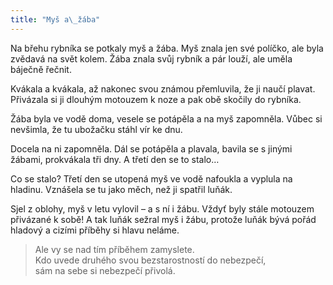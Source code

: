 ```yaml
---
title: "Myš a\_žába"
---
```


  

Na břehu rybníka se potkaly myš a žába. Myš znala jen své políčko, ale byla zvědavá na svět kolem. Žába znala svůj rybník a pár louží, ale uměla báječně řečnit.

Kvákala a kvákala, až nakonec svou známou přemluvila, že ji naučí plavat. Přivázala si ji dlouhým motouzem k noze a pak obě skočily do rybníka.

Žába byla ve vodě doma, vesele se potápěla a na myš zapomněla. Vůbec si nevšimla, že tu ubožačku stáhl vír ke dnu.

Docela na ni zapomněla. Dál se potápěla a plavala, bavila se s jinými žábami, prokvákala tři dny. A třetí den se to stalo…

Co se stalo? Třetí den se utopená myš ve vodě nafoukla a vyplula na hladinu. Vznášela se tu jako měch, než ji spatřil luňák.

Sjel z oblohy, myš v letu vylovil – a s ní i žábu. Vždyť byly stále motouzem přivázané k sobě! A tak luňák sežral myš i žábu, protože luňák bývá pořád hladový a cizími příběhy si hlavu neláme.

> Ale vy se nad tím příběhem zamyslete.  
> Kdo uvede druhého svou bezstarostností do nebezpečí,  
> sám na sebe si nebezpečí přivolá.
